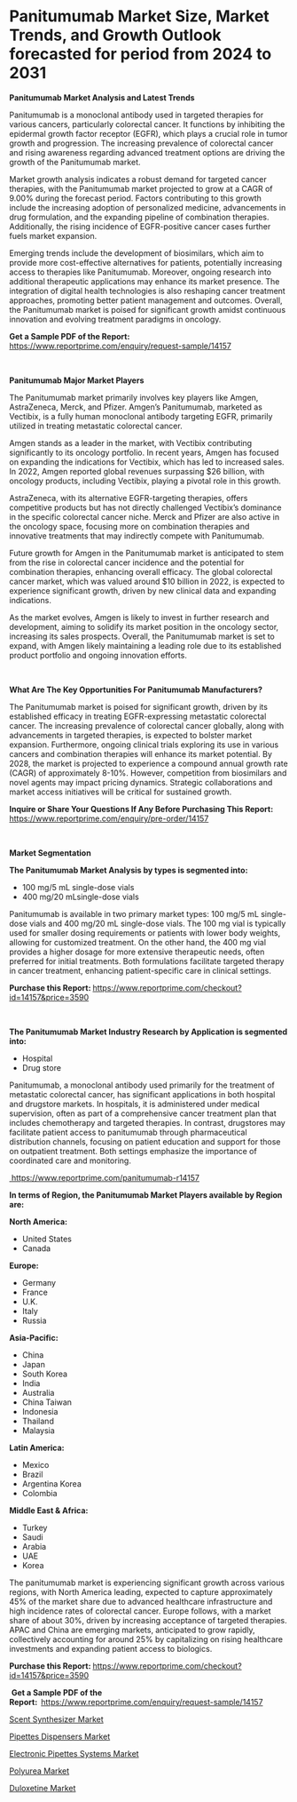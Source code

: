 <p><h1>Panitumumab Market Size, Market Trends, and Growth Outlook forecasted for period from 2024 to 2031</h1></p><p><strong>Panitumumab Market Analysis and Latest Trends</strong></p>
<p><p>Panitumumab is a monoclonal antibody used in targeted therapies for various cancers, particularly colorectal cancer. It functions by inhibiting the epidermal growth factor receptor (EGFR), which plays a crucial role in tumor growth and progression. The increasing prevalence of colorectal cancer and rising awareness regarding advanced treatment options are driving the growth of the Panitumumab market.</p><p>Market growth analysis indicates a robust demand for targeted cancer therapies, with the Panitumumab market projected to grow at a CAGR of 9.00% during the forecast period. Factors contributing to this growth include the increasing adoption of personalized medicine, advancements in drug formulation, and the expanding pipeline of combination therapies. Additionally, the rising incidence of EGFR-positive cancer cases further fuels market expansion.</p><p>Emerging trends include the development of biosimilars, which aim to provide more cost-effective alternatives for patients, potentially increasing access to therapies like Panitumumab. Moreover, ongoing research into additional therapeutic applications may enhance its market presence. The integration of digital health technologies is also reshaping cancer treatment approaches, promoting better patient management and outcomes. Overall, the Panitumumab market is poised for significant growth amidst continuous innovation and evolving treatment paradigms in oncology.</p></p>
<p><strong>Get a Sample PDF of the Report:&nbsp;</strong> <a href="https://www.reportprime.com/enquiry/request-sample/14157?utm_campaign=16&utm_medium=2&utm_source=Github&utm_content=ia&utm_term=29112024&utm_id=panitumumab">https://www.reportprime.com/enquiry/request-sample/14157</a></p>
<p>&nbsp;</p>
<p><strong>Panitumumab Major Market Players</strong></p>
<p><p>The Panitumumab market primarily involves key players like Amgen, AstraZeneca, Merck, and Pfizer. Amgen’s Panitumumab, marketed as Vectibix, is a fully human monoclonal antibody targeting EGFR, primarily utilized in treating metastatic colorectal cancer.</p><p>Amgen stands as a leader in the market, with Vectibix contributing significantly to its oncology portfolio. In recent years, Amgen has focused on expanding the indications for Vectibix, which has led to increased sales. In 2022, Amgen reported global revenues surpassing $26 billion, with oncology products, including Vectibix, playing a pivotal role in this growth.</p><p>AstraZeneca, with its alternative EGFR-targeting therapies, offers competitive products but has not directly challenged Vectibix’s dominance in the specific colorectal cancer niche. Merck and Pfizer are also active in the oncology space, focusing more on combination therapies and innovative treatments that may indirectly compete with Panitumumab.</p><p>Future growth for Amgen in the Panitumumab market is anticipated to stem from the rise in colorectal cancer incidence and the potential for combination therapies, enhancing overall efficacy. The global colorectal cancer market, which was valued around $10 billion in 2022, is expected to experience significant growth, driven by new clinical data and expanding indications.</p><p>As the market evolves, Amgen is likely to invest in further research and development, aiming to solidify its market position in the oncology sector, increasing its sales prospects. Overall, the Panitumumab market is set to expand, with Amgen likely maintaining a leading role due to its established product portfolio and ongoing innovation efforts.</p></p>
<p>&nbsp;</p>
<p><strong>What Are The Key Opportunities For Panitumumab Manufacturers?</strong></p>
<p><p>The Panitumumab market is poised for significant growth, driven by its established efficacy in treating EGFR-expressing metastatic colorectal cancer. The increasing prevalence of colorectal cancer globally, along with advancements in targeted therapies, is expected to bolster market expansion. Furthermore, ongoing clinical trials exploring its use in various cancers and combination therapies will enhance its market potential. By 2028, the market is projected to experience a compound annual growth rate (CAGR) of approximately 8-10%. However, competition from biosimilars and novel agents may impact pricing dynamics. Strategic collaborations and market access initiatives will be critical for sustained growth.</p></p>
<p><strong>Inquire or Share Your Questions If Any Before Purchasing This Report:</strong> <a href="https://www.reportprime.com/enquiry/pre-order/14157?utm_campaign=16&utm_medium=2&utm_source=Github&utm_content=ia&utm_term=29112024&utm_id=panitumumab">https://www.reportprime.com/enquiry/pre-order/14157</a></p>
<p>&nbsp;</p>
<p><strong>Market Segmentation</strong></p>
<p><strong>The Panitumumab Market Analysis by types is segmented into:</strong></p>
<p><ul><li>100 mg/5 mL single-dose vials</li><li>400 mg/20 mLsingle-dose vials</li></ul></p>
<p><p>Panitumumab is available in two primary market types: 100 mg/5 mL single-dose vials and 400 mg/20 mL single-dose vials. The 100 mg vial is typically used for smaller dosing requirements or patients with lower body weights, allowing for customized treatment. On the other hand, the 400 mg vial provides a higher dosage for more extensive therapeutic needs, often preferred for initial treatments. Both formulations facilitate targeted therapy in cancer treatment, enhancing patient-specific care in clinical settings.</p></p>
<p><strong>Purchase this Report:&nbsp;</strong><a href="https://www.reportprime.com/checkout?id=14157&price=3590&utm_campaign=16&utm_medium=2&utm_source=Github&utm_content=ia&utm_term=29112024&utm_id=panitumumab">https://www.reportprime.com/checkout?id=14157&price=3590</a></p>
<p>&nbsp;</p>
<p><strong>The Panitumumab Market Industry Research by Application is segmented into:</strong></p>
<p><ul><li>Hospital</li><li>Drug store</li></ul></p>
<p><p>Panitumumab, a monoclonal antibody used primarily for the treatment of metastatic colorectal cancer, has significant applications in both hospital and drugstore markets. In hospitals, it is administered under medical supervision, often as part of a comprehensive cancer treatment plan that includes chemotherapy and targeted therapies. In contrast, drugstores may facilitate patient access to panitumumab through pharmaceutical distribution channels, focusing on patient education and support for those on outpatient treatment. Both settings emphasize the importance of coordinated care and monitoring.</p></p>
<p><a href="https://www.reportprime.com/panitumumab-r14157?utm_campaign=16&utm_medium=2&utm_source=Github&utm_content=ia&utm_term=29112024&utm_id=panitumumab">&nbsp;https://www.reportprime.com/panitumumab-r14157</a></p>
<p><strong>In terms of Region, the Panitumumab Market Players available by Region are:</strong></p>
<p>
    <p> <strong> North America: </strong>
        <ul>
            <li>United States</li>
            <li>Canada</li>
        </ul>
        </p> 
    <p> <strong> Europe: </strong>
        <ul>
            <li>Germany</li>
            <li>France</li>
            <li>U.K.</li>
            <li>Italy</li>
            <li>Russia</li>
        </ul>
        </p> 
    <p> <strong> Asia-Pacific: </strong>
        <ul>
            <li>China</li>
            <li>Japan</li>
            <li>South Korea</li>
            <li>India</li>
            <li>Australia</li>
            <li>China Taiwan</li>
            <li>Indonesia</li>
            <li>Thailand</li>
            <li>Malaysia</li>
        </ul>
        </p> 
    <p> <strong> Latin America: </strong>
        <ul>
            <li>Mexico</li>
            <li>Brazil</li>
            <li>Argentina Korea</li>
            <li>Colombia</li>
        </ul>
        </p> 
    <p> <strong> Middle East & Africa: </strong>
        <ul>
            <li>Turkey</li>
            <li>Saudi</li>
            <li>Arabia</li>
            <li>UAE</li>
            <li>Korea</li>
        </ul>
    </p>
    </p>
<p><p>The panitumumab market is experiencing significant growth across various regions, with North America leading, expected to capture approximately 45% of the market share due to advanced healthcare infrastructure and high incidence rates of colorectal cancer. Europe follows, with a market share of about 30%, driven by increasing acceptance of targeted therapies. APAC and China are emerging markets, anticipated to grow rapidly, collectively accounting for around 25% by capitalizing on rising healthcare investments and expanding patient access to biologics.</p></p>
<p><strong>Purchase this Report: </strong><a href="https://www.reportprime.com/checkout?id=14157&price=3590&utm_campaign=16&utm_medium=2&utm_source=Github&utm_content=ia&utm_term=29112024&utm_id=panitumumab">https://www.reportprime.com/checkout?id=14157&price=3590</a></p>
<p>&nbsp;<strong>Get a Sample PDF of the Report:&nbsp;&nbsp;</strong><a href="https://www.reportprime.com/enquiry/request-sample/14157?utm_campaign=16&utm_medium=2&utm_source=Github&utm_content=ia&utm_term=29112024&utm_id=panitumumab">https://www.reportprime.com/enquiry/request-sample/14157</a></p>
<p><strong></strong></p>
<p><p><a href="https://www.linkedin.com/pulse/market-trends-growth-scent-synthesizer-industry-49-cagr-jms1c?utm_campaign=16&utm_medium=2&utm_source=Github&utm_content=ia&utm_term=29112024&utm_id=panitumumab">Scent Synthesizer Market</a></p><p><a href="https://issuu.com/reportprime-2/docs/pipettes-dispensers-market-size-2030.pptx?utm_campaign=16&utm_medium=2&utm_source=Github&utm_content=ia&utm_term=29112024&utm_id=panitumumab">Pipettes Dispensers Market</a></p><p><a href="https://issuu.com/reportprime-2/docs/electronic-pipettes-systems-market-size-2030.pptx?utm_campaign=16&utm_medium=2&utm_source=Github&utm_content=ia&utm_term=29112024&utm_id=panitumumab">Electronic Pipettes Systems Market</a></p><p><a href="https://www.linkedin.com/pulse/in-depth-market-analysis-polyurea-trends-size-projected-cagr-tcrzc?utm_campaign=16&utm_medium=2&utm_source=Github&utm_content=ia&utm_term=29112024&utm_id=panitumumab">Polyurea Market</a></p><p><a href="https://github.com/YashRP12/Market-Research-Report-List-6/blob/main/duloxetine-market.md?utm_campaign=16&utm_medium=2&utm_source=Github&utm_content=ia&utm_term=29112024&utm_id=panitumumab">Duloxetine Market</a></p></p>